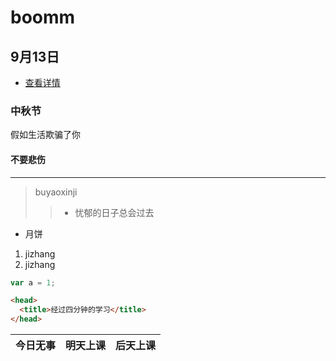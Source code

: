 # boomm

## 9月13日

- [查看详情](./note/0914.md)

### 中秋节

假如生活欺骗了你


#### 不要悲伤

---

> buyaoxinji
>
> >- 忧郁的日子总会过去
> 
- 月饼

1. jizhang
2. jizhang

```js
var a = 1;
```

```html
<head>
  <title>经过四分钟的学习</title>
</head>
```

|今日无事|明天上课|后天上课|
|-|-|-|

